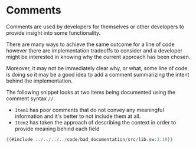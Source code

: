 # Comments

Comments are used by developers for themselves or other developers to provide insight into some functionality.

There are many ways to achieve the same outcome for a line of code however there are implementation tradeoffs to consider and a developer might be interested in knowing why the current approach has been chosen. 

Moreover, it may not be immediately clear why, or what, some line of code is doing so it may be a good idea to add a comment summarizing the intent behind the implementation.

The following snippet looks at two items being documented using the comment syntax `//`.

- `Item1` has poor comments that do not convey any meaningful information and it's better to not include them at all.
- `Item2` has taken the approach of describing the context in order to provide meaning behind each field

```rust
{{#include ../../../../code/bad_documentation/src/lib.sw:3:19}}
```
